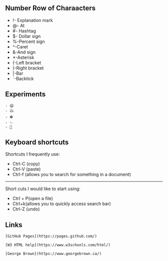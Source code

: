  ## Number Row of Charaacters 
 
 - !- Explanation mark  
- @- At
-   #- Hashtag
-   $- Dollar sign
-   %-Percent sign
-   ^-Caret  
-   &-And sign
-   *-Asterisk
-   (-Left bracket      
-   )-Right bracket
-   |-Bar 
-   `-Backtick
## Experiments
    - 😄
    - 👍
    - ⚽
    - ✨
    - 🐆
   
    
## Keyboard shortcuts

Shortcuts I frequently use:

- Ctrl-C (copy)
- Ctrl-V (paste)
- Ctrl-f (allows you to search for something in a document) 
<hr>

Short cuts I would like to start using:

- Ctrl + P(open a file)
- Ctrl+k(allows you to quickly access search bar)
- Ctrl-Z (undo)


## Links
    
    [GitHub Pages](https://pages.github.com/)
    
    [W3 HTML help](https://www.w3schools.com/html/)

    [George Brown](https://www.georgebrown.ca/)
    
    
